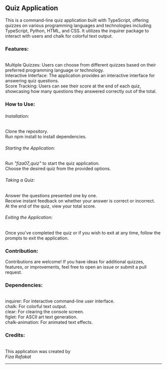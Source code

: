 <h2>Quiz Application</h2>

This is a command-line quiz application built with TypeScript, offering quizzes on various programming languages and technologies including TypeScript, Python, HTML, and CSS. It utilizes the inquirer package to interact with users and chalk for colorful text output.
<h3>Features:</h3>
<br/>
   Multiple Quizzes: Users can choose from different quizzes based on their preferred programming language or technology.
<br/>
    Interactive Interface: The application provides an interactive interface for answering quiz questions.
<br/>  
    Score Tracking: Users can see their score at the end of each quiz, showcasing how many questions they answered correctly out of the total.

<h3>How to Use:</h3>

  <h6>  Installation: </h6>
        Clone the repository.
       <br/>
        Run npm install to install dependencies.

   <h6>    Starting the Application:  </h6>
        Run  <i>"fiza07_quiz"</i> to start the quiz application.
      <br/>  
        Choose the desired quiz from the provided options.

   <h6> Taking a Quiz: </h6>
        Answer the questions presented one by one.
    <br/>
        Receive instant feedback on whether your answer is correct or incorrect.
    <br/> 
        At the end of the quiz, view your total score.

   <h6> Exiting the Application: </h6>
        Once you've completed the quiz or if you wish to exit at any time, follow the prompts to exit the application.

<h3>Contribution:</h3>

Contributions are welcome! If you have ideas for additional quizzes, features, or improvements, feel free to open an issue or submit a pull request.
<h3>Dependencies: </h3>
<br/>
    inquirer: For interactive command-line user interface.
<br/>
    chalk: For colorful text output.
<br/>
    clear: For clearing the console screen.
<br/>
    figlet: For ASCII art text generation.
<br/> 
    chalk-animation: For animated text effects.

<h3>Credits:</h3>
<br/>
 This application was created by 
<br/><i>Fiza Rafakat </i>

<hr/>